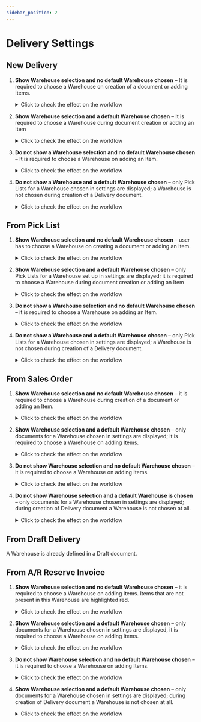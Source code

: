 ```yaml
---
sidebar_position: 2
---
```


# Delivery Settings

## New Delivery

1. **Show Warehouse selection and no default Warehouse chosen** – It is required to choose a Warehouse on creation of a document or adding Items.

    <details>
    <summary>Click to check the effect on the workflow</summary>
    <div>
    ![Warehouse](./media/delivery-settings/delivery-warehouse.png) ![Customer Selection](./media/delivery-settings/delivery-customer-selection.png) ![Document Details](./media/delivery-settings/delivery-document-details.png) ![New Item](./media/delivery-settings/delivery-new-item.png) ![Document Details](./media/delivery-settings/delivery-document-details-01.png) ![Quantity](./media/delivery-settings/delivery-quantity.png) ![Document Details](./media/delivery-settings/delivery-document-details-02.png) ![Remarks](./media/delivery-settings/delivery-remarks.png)
    </div>
    </details>

2. **Show Warehouse selection and a default Warehouse chosen** – It is required to choose a Warehouse during document creation or adding an Item

    <details>
    <summary>Click to check the effect on the workflow</summary>
    <div>
    ![Picklists](./media/delivery-settings/delivery-warehouse-01.png) ![Customer Selection](./media/delivery-settings/delivery-customer-selection.png) ![Document Details](./media/delivery-settings/delivery-document-details.png) ![New Item](./media/delivery-settings/delivery-new-item.png) ![Document Details](./media/delivery-settings/delivery-document-details-01.png) ![Quantity](./media/delivery-settings/delivery-quantity.png) ![Document Details](./media/delivery-settings/delivery-document-details-02.png) ![Remarks](./media/delivery-settings/delivery-remarks.png)
    </div>
    </details>

3. **Do not show a Warehouse selection and no default Warehouse chosen** – It is required to choose a Warehouse on adding an Item.

    <details>
    <summary>Click to check the effect on the workflow</summary>
    <div>
    ![Customer Selection](./media/delivery-settings/delivery-customer-selection.png) ![Document Details](./media/delivery-settings/delivery-document-details.png) ![Warehouse](./media/delivery-settings/delivery-warehouse.png) ![New Item](./media/delivery-settings/delivery-new-item.png) ![Document Details](./media/delivery-settings/delivery-document-details-01.png) ![Quantity](./media/delivery-settings/delivery-quantity.png) ![Document-Details](./media/delivery-settings/delivery-document-details-02.png) ![Remarks](./media/delivery-settings/delivery-remarks.png)
    </div>
    </details>

4. **Do not show a Warehouse and a default Warehouse chosen** – only Pick Lists for a Warehouse chosen in settings are displayed; a Warehouse is not chosen during creation of a Delivery document.

    <details>
    <summary>Click to check the effect on the workflow</summary>
    <div>
    ![Customer Selection](./media/delivery-settings/delivery-customer-selection.png) ![Document Details](./media/delivery-settings/delivery-document-details.png) ![New Item](./media/delivery-settings/delivery-new-item.png) ![Warehouse](./media/delivery-settings/delivery-warehouse.png) ![Document Details](./media/delivery-settings/delivery-document-details-01.png) ![Quantity](./media/delivery-settings/delivery-quantity.png) ![Document-Details](./media/delivery-settings/delivery-document-details-02.png) ![Remarks](./media/delivery-settings/delivery-remarks.png)
    </div>
    </details>

## From Pick List

1. **Show Warehouse selection and no default Warehouse chosen** – user has to choose a Warehouse on creating a document or adding an Item.

    <details>
    <summary>Click to check the effect on the workflow</summary>
    <div>
    ![Picklists](./media/delivery-settings/pick-list.png) ![Document Details](./media/delivery-settings/delivery-document-details-03.png) ![Warehouse](./media/delivery-settings/delivery-warehouse.png) ![New Item](./media/delivery-settings/delivery-new-item.png) ![Document Details](./media/delivery-settings/delivery-document-details-04.png) ![Quantity](./media/delivery-settings/delivery-quantity.png) ![Document Details](./media/delivery-settings/delivery-document-details-05.png) ![Remarks](./media/delivery-settings/delivery-remarks.png)
    </div>
    </details>

2. **Show Warehouse selection and a default Warehouse chosen** – only Pick Lists for a Warehouse set up in settings are displayed; it is required to choose a Warehouse during document creation or adding an Item

    <details>
    <summary>Click to check the effect on the workflow</summary>
    <div>
    ![Picklists](./media/delivery-settings/pick-list.png) ![Document Details](./media/delivery-settings/delivery-document-details-03.png) ![Warehouse](./media/delivery-settings/delivery-warehouse-01.png) ![New Item](./media/delivery-settings/delivery-new-item.png) ![Document Details](./media/delivery-settings/delivery-document-details-04.png) ![Quantity](./media/delivery-settings/delivery-quantity.png) ![Document Details](./media/delivery-settings/delivery-document-details-05.png) ![Remarks](./media/delivery-settings/delivery-remarks.png)
    </div>
    </details>

3. **Do not show a Warehouse selection and no default Warehouse chosen** – it is required to choose a Warehouse on adding an Item.

    <details>
    <summary>Click to check the effect on the workflow</summary>
    <div>
    ![Picklists](./media/delivery-settings/pick-list.png) ![Document Details](./media/delivery-settings/delivery-document-details-03.png) ![Warehouse](./media/delivery-settings/delivery-warehouse-01.png) ![New Item](./media/delivery-settings/delivery-new-item.png) ![Document Details](./media/delivery-settings/delivery-document-details-04.png) ![Quantity](./media/delivery-settings/delivery-quantity.png) ![Document Details](./media/delivery-settings/delivery-document-details-05.png) ![Remarks](./media/delivery-settings/delivery-remarks.png)
    </div>
    </details>

4. **Do not show a Warehouse and a default Warehouse chosen** – only Pick Lists for a Warehouse chosen in settings are displayed; a Warehouse is not chosen during creation of a Delivery document.

    <details>
    <summary>Click to check the effect on the workflow</summary>
    <div>
    ![Picklists](./media/delivery-settings/pick-list.png) ![Document Details](./media/delivery-settings/delivery-document-details-03.png) ![New Item](./media/delivery-settings/delivery-new-item.png) ![Document Details](./media/delivery-settings/delivery-document-details-04.png) ![Quantity](./media/delivery-settings/delivery-quantity.png) ![Document Details](./media/delivery-settings/delivery-document-details-05.png) ![Remarks](./media/delivery-settings/delivery-remarks.png)
    </div>
    </details>

## From Sales Order

1. **Show Warehouse selection and no default Warehouse chosen** – it is required to choose a Warehouse during creation of a document or adding an Item.

    <details>
    <summary>Click to check the effect on the workflow</summary>
    <div>
     ![Order Selection](./media/delivery-settings/order-selection-01.png) ![Document Details](./media/delivery-settings/document-details-25.png) ![Warehouse](./media/delivery-settings/warehouse-04.png) ![New Item](./media/delivery-settings/new-item-08.png) ![Document Details](./media/delivery-settings/document-details-26.png) ![Quantity](./media/delivery-settings/quantity-08.png) ![Document Details](./media/delivery-settings/document-details-27.png) ![Remarks](./media/delivery-settings/remarks-08.png)
    </div>
    </details>

2. **Show Warehouse selection and a default Warehouse chosen** – only documents for a Warehouse chosen in settings are displayed; it is required to choose a Warehouse on adding Items.

    <details>
    <summary>Click to check the effect on the workflow</summary>
    <div>
     ![Order Selection](./media/delivery-settings/order-selection-02.png) ![Document Details](./media/delivery-settings/document-details-28.png) ![New Item](./media/delivery-settings/new-item-09.png) ![Document Details](./media/delivery-settings/document-details-29.png) ![Quantity](./media/delivery-settings/quantity-09.png) ![Document Details](./media/delivery-settings/document-details-30.png) ![Remarks](./media/delivery-settings/remarks-09.png)
    </div>
    </details>

3. **Do not show Warehouse selection and no default Warehouse chosen** – it is required to choose a Warehouse on adding Items.

    <details>
    <summary>Click to check the effect on the workflow</summary>
    <div>
     ![Order Selection](./media/delivery-settings/order-selection-03.png) ![Document Details](./media/delivery-settings/document-details-31.png) ![Warehouse](./media/delivery-settings/warehouse-05.png) ![New Item](./media/delivery-settings/new-item-10.png) ![Document Details](./media/delivery-settings/document-details-32.png) ![Quantity](./media/delivery-settings/quantity-10.png) ![Document Details](./media/delivery-settings/document-details-33.png) ![Remarks](./media/delivery-settings/remarks-10.png)
    </div>
    </details>

4. **Do not show Warehouse selection and a default Warehouse is chosen** – only documents for a Warehouse chosen in settings are displayed; during creation of Delivery document a Warehouse is not chosen at all.

    <details>
    <summary>Click to check the effect on the workflow</summary>
    <div>
     ![Order Selection](./media/delivery-settings/order-selection-04.png) ![Document Details](./media/delivery-settings/document-details-34.png) ![New Item](./media/delivery-settings/new-item-11.png) ![Document Details](./media/delivery-settings/document-details-35.png) ![Quantity](./media/delivery-settings/quantity-11.png) ![Document Details](./media/delivery-settings/document-details-36.png) ![Remarks](./media/delivery-settings/remarks-11.png)
    </div>
    </details>

## From Draft Delivery

A Warehouse is already defined in a Draft document.

## From A/R Reserve Invoice

1. **Show Warehouse selection and no default Warehouse chosen** – it is required to choose a Warehouse on adding Items. Items that are not present in this Warehouse are highlighted red.

    <details>
    <summary>Click to check the effect on the workflow</summary>
    <div>
    ![Reserve Invoice](./media/delivery-settings/reserve-invoice.png) ![Document Details](./media/delivery-settings/document-details-37.png) ![Warehouse](./media/delivery-settings/warehouse-06.png) ![New Item](./media/delivery-settings/new-item-12.png) ![Document Details](./media/delivery-settings/document-details-38.png) ![Quantity](./media/delivery-settings/quantity-12.png) ![Document Details](./media/delivery-settings/document-details-39.png) ![Remarks](./media/delivery-settings/remarks-11.png)
    </div>
    </details>

2. **Show Warehouse selection and a default Warehouse chosen** – only documents for a Warehouse chosen in settings are displayed, it is required to choose a Warehouse on adding Items.

    <details>
    <summary>Click to check the effect on the workflow</summary>
    <div>
    ![Reserve Invoice](./media/delivery-settings/reserve-invoice-01.png) ![Document Details](./media/delivery-settings/document-details-40.png) ![New Item](./media/delivery-settings/new-item-13.png) ![Document Details](./media/delivery-settings/document-details-41.png) ![Quantity](./media/delivery-settings/quantity-13.png) ![Document Details](./media/delivery-settings/document-details-42.png) ![Remarks](./media/delivery-settings/remarks-13.png)
    </div>
    </details>

3. **Do not show Warehouse selection and no default Warehouse chosen** – it is required to choose a Warehouse on adding Items.

    <details>
    <summary>Click to check the effect on the workflow</summary>
    <div>
    ![Reserve Invoice](./media/delivery-settings/reserve-invoice-03.png) ![Document Details](./media/delivery-settings/document-details-43.png) ![Warehouse](./media/delivery-settings/warehouse-07.png) ![New Item](./media/delivery-settings/new-item-14.png) ![Document Details](./media/delivery-settings/document-details-44.png) ![Quantity](./media/delivery-settings/quantity-14.png) ![Document Details](./media/delivery-settings/document-details-45.png) ![Remarks](./media/delivery-settings/remarks-14.png)
    </div>
    </details>

4. **Show Warehouse selection and a default Warehouse chosen** – only documents for a Warehouse chosen in settings are displayed; during creation of Delivery document a Warehouse is not chosen at all.

    <details>
    <summary>Click to check the effect on the workflow</summary>
    <div>
    ![Reserve Invoice](./media/delivery-settings/reserve-invoice-04.png) ![Document Details](./media/delivery-settings/document-details-46.png) ![New Item](./media/delivery-settings/new-item-15.png) ![Document Details](./media/delivery-settings/document-details-47.png) ![Quantity](./media/delivery-settings/quantity-15.png) ![Document Details](./media/delivery-settings/document-details-48.png) ![Remarks](./media/delivery-settings/remarks-15.png)
    </div>
    </details>
